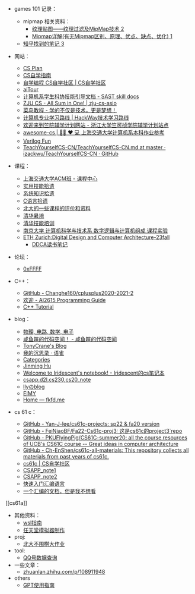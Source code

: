 - games 101 记录：
	- mipmap 相关资料：
	    - [纹理贴图——纹理过滤及MipMap技术 2](https://blog.csdn.net/Mapmost/article/details/139002197)
	    - [Mipmap详解(有无Mipmap区别、原理、优点、缺点、优化) 1](https://blog.csdn.net/qq_42428486/article/details/118856697)
	- [知乎找到的笔记 3](https://www.zhihu.com/column/c_1331284214042464256)
- 网站：
	- [CS Plan](https://cs-plan.com/)
	- [CS自学指南](https://csdiy.wiki/)
	- [自学编程 CS自学社区 | CS自学社区](https://www.learncs.site/)
	- [aiTour](https://aitour.icu/)
	- [计算机系学生科协技能引导文档 - SAST skill docs](https://docs.net9.org/)
	- [ZJU CS - All Sum in One! | zju-cs-asio](https://isshikihugh.github.io/zju-cs-asio/)
	- [菜鸟教程 - 学的不仅是技术，更是梦想！](https://www.runoob.com/)
	- [计算机专业学习路线 | HackWay技术学习路线](https://hackway.org/)
	- [欢迎来到竺院辅学计划网站 - 浙江大学竺可桢学院辅学计划站点](https://ckc-agc.bowling233.top/)
	- [awesome-cs | 👨‍💻 ❤️ 💻 上海交通大学计算机系本科作业参考](https://sjtu-cse.github.io/awesome-cs/)
	- [Verilog Fun](https://www.verilog.fun/)
	- [TeachYourselfCS-CN/TeachYourselfCS-CN.md at master · izackwu/TeachYourselfCS-CN · GitHub](https://github.com/izackwu/TeachYourselfCS-CN/blob/master/TeachYourselfCS-CN.md)
- 课程：
	- [上海交通大学ACM班 - 课程中心](https://acm.sjtu.edu.cn/wiki/%E8%AF%BE%E7%A8%8B%E4%B8%AD%E5%BF%83)
	- [实用技能拾遗](https://slides.tonycrane.cc/PracticalSkillsTutorial/)
	- [系统知识拾遗](https://www.bilibili.com/video/BV1qN4y1S7ve/)
	- [C语言拾遗](https://www.bilibili.com/video/BV16g4y1C7GB)
	- [北大的一些课程的评价和资料](https://www.lyt0112.com/blog/course)
	- [清华暑培](https://summer24.net9.org/)
	- [清华技能培训](https://docs.net9.org/)
	- [南京大学 计算机科学与技术系 数字逻辑与计算机组成 课程实验](https://nju-projectn.github.io/dlco-lecture-note/index.html)
	- [ETH Zurich:Digital Design and Computer Architecture-23fall](https://safari.ethz.ch/architecture/fall2023)
		- [DDCA读书笔记](https://zhuanlan.zhihu.com/p/707746871)
- 论坛：
	- [0xFFFF](https://0xffff.one/)
- C++：
	
	- [GitHub - Changhe160/cplusplus2020-2021-2](https://github.com/Changhe160/cplusplus2020-2021-2)
	- [欢迎 - AI2615 Programming Guide](https://ai2615.fstqwq.pw/)
	- [C++ Tutorial](https://www.tutorialspoint.com/cplusplus/index.htm)
- blog：
	- [物理, 电路, 数学, 电子](https://teru.space/)
	- [咸鱼暄的代码空间！ - 咸鱼暄的代码空间](https://xuan-insr.github.io/)
	- [TonyCrane's Blog](https://blog.tonycrane.cc/)
	- [我的沉思录 · 语雀](https://www.yuque.com/jinyuma-igdk2/mx44de)
	- [Categories](https://wangloo.github.io/categories/)
	- [Jinming Hu](https://conanhujinming.github.io/)
	- [Welcome to Iridescent's notebook! - Iridescent的cs笔记本](https://lhxcs.github.io/note/)
	- [csapp,d2l,cs230,cs20_note](https://wdxtub.com/work/)
	- [llyのblog](https://blog.liuly.moe/)
	- [EIMY](https://eimy.ink/)
	- [Home — fkfd.me](https://fkfd.me/)
- cs 61 c：
	- [GitHub - Yan-J-lee/cs61c-projects: sp22 & fa20 version](https://github.com/Yan-J-lee/cs61c-projects/blob/master)
	- [GitHub - FeiNiaoBF/Fa22-Cs61c-proj3: 这是cs61c的project3\`repo](https://github.com/FeiNiaoBF/Fa22-Cs61c-proj3)
	- [GitHub - PKUFlyingPig/CS61C-summer20: all the course resources of UCB's CS61C course -- Great ideas in computer architecture](https://github.com/PKUFlyingPig/CS61C-summer20)
	- [GitHub - Ch-EnShen/cs61c-all-materials: This repository collects all materials from past years of cs61c.](https://github.com/Ch-EnShen/cs61c-all-materials)
	- [cs61c | CS自学社区](https://www.learncs.site/docs/curriculum-resource/cs61c)
	- [CSAPP_note1](https://zhuanlan.zhihu.com/p/455061631?utm_psn=1805996160927809536)
	- [CSAPP_note2](https://zhuanlan.zhihu.com/p/103476182?utm_psn=1805996841260683265)
	- [快速入门汇编语言](https://zhuanlan.zhihu.com/p/469950256?utm_psn=1806002115220488194)
	- [一个汇编的文档，但是我不想看](https://misishijie.com/crankymonkey/assembly_programming/index.htm)

[[cs61a]]

- 其他资料：
	- [wsl指南](https://dowww.spencerwoo.com/)
	- [任天堂模拟器制作](https://www.nesdev.org/)
- proj:
	- [北大不围棋大作业](https://github.com/CPearl0/NoGo)
- tool:
	- [QQ号数据查询](https://privacy.aiuys.com/)  
- 一些文章：
	- [zhuanlan.zhihu.com/p/108911948](https://zhuanlan.zhihu.com/p/108911948)
- others
	- [GPT使用指南](https://zhaochen20.notion.site/Prompt-Is-All-You-Need-c9cc23f70d2e43afba003e87e688330c)
